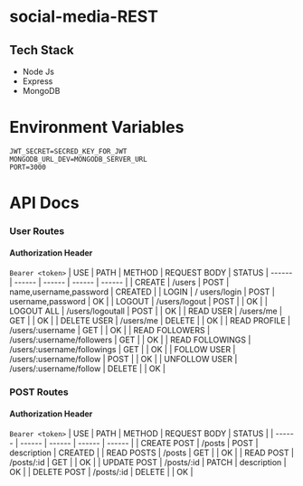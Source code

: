 # social-media-REST

## Tech Stack
- Node Js
- Express
- MongoDB
# Environment Variables
```
JWT_SECRET=SECRED_KEY_FOR_JWT
MONGODB_URL_DEV=MONGODB_SERVER_URL
PORT=3000
```
# API Docs
### User Routes
#### Authorization Header
`Bearer <token>`
| USE | PATH | METHOD | REQUEST BODY | STATUS
| ------ | ------ | ------ | ------ | ------ |
| CREATE | /users | POST | name,username,password | CREATED |
| LOGIN | / users/login | POST | username,password | OK |
| LOGOUT | /users/logout | POST |  | OK |
| LOGOUT ALL | /users/logoutall | POST |  | OK |
| READ USER | /users/me | GET |  | OK |
| DELETE USER | /users/me | DELETE |  | OK |
| READ PROFILE  | /users/:username | GET |  | OK |
| READ FOLLOWERS  | /users/:username/followers | GET |  | OK |
| READ FOLLOWINGS  | /users/:username/followings | GET |  | OK |
| FOLLOW USER  | /users/:username/follow | POST |  | OK |
| UNFOLLOW USER  | /users/:username/follow | DELETE |  | OK |

### POST Routes
#### Authorization Header
`Bearer <token>`
| USE | PATH | METHOD | REQUEST BODY | STATUS |
| ------ | ------ | ------ | ------ | ------ |
| CREATE POST | /posts | POST | description | CREATED |
| READ POSTS | /posts | GET |  | OK |
| READ POST | /posts/:id | GET |  | OK |
| UPDATE POST | /posts/:id | PATCH | description | OK |
| DELETE POST | /posts/:id | DELETE |  | OK |


  
